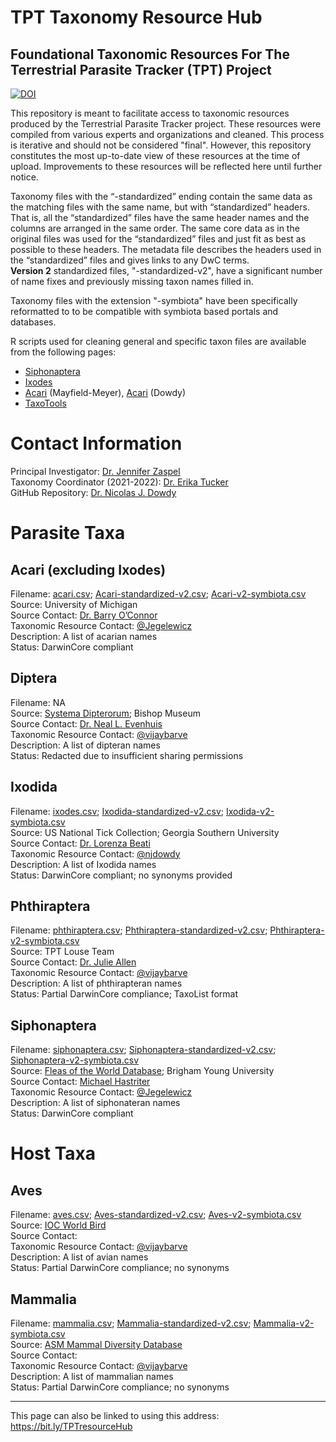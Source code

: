 # TPT Taxonomy Resource Hub
## Foundational Taxonomic Resources For The Terrestrial Parasite Tracker (TPT) Project

[![DOI](https://zenodo.org/badge/414722624.svg)](https://zenodo.org/badge/latestdoi/414722624)

This repository is meant to facilitate access to taxonomic resources produced by the Terrestrial Parasite Tracker project. These resources were compiled from various experts and organizations and cleaned. This process is iterative and should not be considered "final". However, this repository constitutes the most up-to-date view of these resources at the time of upload. Improvements to these resources will be reflected here until further notice.

Taxonomy files with the “-standardized” ending contain the same data as the matching files with the same name, but with “standardized” headers. That is, all the “standardized” files have the same header names and the columns are arranged in the same order. The same core data as in the original files was used for the “standardized” files and just fit as best as possible to these headers. The metadata file describes the headers used in the “standardized” files and gives links to any DwC terms. \
**Version 2** standardized files, "-standardized-v2", have a significant number of name fixes and previously missing taxon names filled in.

Taxonomy files with the extension "-symbiota" have been specifically reformatted to to be compatible with symbiota based portals and databases. 

R scripts used for cleaning general and specific taxon files are available from the following pages:
 - [Siphonaptera](https://github.com/Jegelewicz/tpt-siphonaptera)
 - [Ixodes](https://github.com/njdowdy/ixodes-tpt)
 - [Acari](https://github.com/Jegelewicz/tpt-acari) (Mayfield-Meyer), [Acari](https://github.com/njdowdy/tpt-acari-taxonomy.git) (Dowdy)
 - [TaxoTools](https://github.com/vijaybarve/taxotools)


# Contact Information
Principal Investigator: <a href="mailto: zaspelj@mpm.edu" target="_blank">Dr. Jennifer Zaspel</a><br />
Taxonomy Coordinator (2021-2022): <a href="mailto: emtuckerlab@gmail.com" target="_blank">Dr. Erika Tucker</a><br />
GitHub Repository: <a href="https://github.com/njdowdy" target="_blank">Dr. Nicolas J. Dowdy</a><br />

# Parasite Taxa

## Acari (excluding Ixodes)
Filename: <a href="./Acari/acari.csv.gz?=download=1" target="_blank">acari.csv</a>; 
<a href="./Acari/Acari-standardized-v2.csv" target="_blank">Acari-standardized-v2.csv</a>; 
<a href="./Acari/Acari-v2-symbiota.csv" target="_blank">Acari-v2-symbiota.csv</a><br />
Source: University of Michigan<br />
Source Contact: <a href="https://webapps.lsa.umich.edu/ummz/insects/personnel/personnelDetail.asp?ID=21" target="_blank">Dr. Barry O’Connor</a><br />
Taxonomic Resource Contact: <a href="https://github.com/Jegelewicz" target="_blank">@Jegelewicz</a><br />
Description: A list of acarian names<br />
Status: DarwinCore compliant<br />

## Diptera
Filename: NA<br />
Source: <a href="http://www.diptera.org/" target="_blank">Systema Dipterorum</a>; Bishop Museum<br />
Source Contact: <a href="http://hbs.bishopmuseum.org/staff/evenhuis.html" target="_blank">Dr. Neal L. Evenhuis</a><br />
Taxonomic Resource Contact: <a href="https://github.com/vijaybarve" target="_blank">@vijaybarve</a><br />
Description: A list of dipteran names<br />
Status: Redacted due to insufficient sharing permissions<br />

## Ixodida
Filename: <a href="./Ixodida/ixodes.csv" target="_blank">ixodes.csv</a>; 
<a href="./Ixodida/Ixodida-standardized-v2.csv" target="_blank">Ixodida-standardized-v2.csv</a>; 
<a href="./Ixodida/Ixodida-v2-symbiota.csv" target="_blank">Ixodida-v2-symbiota.csv</a><br />
Source: US National Tick Collection; Georgia Southern University<br />
Source Contact: <a href="http://lorenzabeati.klacto.net/" target="_blank">Dr. Lorenza Beati</a><br />
Taxonomic Resource Contact: <a href="https://github.com/njdowdy" target="_blank">@njdowdy</a><br />
Description: A list of Ixodida names<br />
Status: DarwinCore compliant; no synonyms provided<br />

## Phthiraptera
Filename: <a href="./Phthiraptera/phthiraptera.csv" target="_blank">phthiraptera.csv</a>; 
<a href="./Phthiraptera/Phthiraptera-standardized-v2.csv" target="_blank">Phthiraptera-standardized-v2.csv</a>; 
<a href="./Phthiraptera/Phthiraptera-v2-symbiota.csv" target="_blank">Phthiraptera-v2-symbiota.csv</a><br />
Source: TPT Louse Team<br />
Source Contact: <a href="https://www.unr.edu/biology/faculty/julie-allen" target="_blank">Dr. Julie Allen</a><br />
Taxonomic Resource Contact: <a href="https://github.com/vijaybarve" target="_blank">@vijaybarve</a><br />
Description: A list of phthirapteran names<br />
Status: Partial DarwinCore compliance; TaxoList format<br />

## Siphonaptera
Filename: <a href="./Siphonaptera/siphonaptera.csv" target="_blank">siphonaptera.csv</a>; 
<a href="./Siphonaptera/Siphonaptera-standardized-v2.csv" target="_blank">Siphonaptera-standardized-v2.csv</a>; 
<a href="./Siphonaptera/Siphonaptera-v2-symbiota.csv" target="_blank">Siphonaptera-v2-symbiota.csv</a><br />
Source: <a href="https://biology.byu.edu/fleas-of-the-world" target="_blank">Fleas of the World Database</a>; Brigham Young University<br />
Source Contact: <a href="https://mlbean.byu.edu/curators-and-collection-managers" target="_blank">Michael Hastriter</a><br />
Taxonomic Resource Contact: <a href="https://github.com/Jegelewicz" target="_blank">@Jegelewicz</a><br />
Description: A list of siphonateran names<br />
Status: DarwinCore compliant<br />

# Host Taxa

## Aves
Filename: <a href="./host_files/aves.csv" target="_blank">aves.csv</a>; 
<a href="./host_files/Aves-standardized-v2.csv" target="_blank">Aves-standardized-v2.csv</a>; 
<a href="./host_files/Aves-v2-symbiota.csv" target="_blank">Aves-v2-symbiota.csv</a><br />
Source: [IOC World Bird](https://www.worldbirdnames.org/new/) <br />
Source Contact:<br />
Taxonomic Resource Contact: <a href="https://github.com/vijaybarve" target="_blank">@vijaybarve</a><br />
Description: A list of avian names<br />
Status: Partial DarwinCore compliance; no synonyms<br />

## Mammalia
Filename: <a href="./host_files/mammalia.csv" target="_blank">mammalia.csv</a>; 
<a href="./host_files/Mammalia-standardized-v2.csv" target="_blank">Mammalia-standardized-v2.csv</a>; 
<a href="./host_files/Mammalia-v2-symbiota.csv" target="_blank">Mammalia-v2-symbiota.csv</a>
<br />
Source: [ASM Mammal Diversity Database](https://www.mammaldiversity.org/) <br />
Source Contact:<br />
Taxonomic Resource Contact: <a href="https://github.com/vijaybarve" target="_blank">@vijaybarve</a><br />
Description: A list of mammalian names<br />
Status: Partial DarwinCore compliance; no synonyms<br />

---

This page can also be linked to using this address: https://bit.ly/TPTresourceHub
